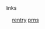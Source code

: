 　
<p align="center">
  
links

　
[rentry](https://rentry.co/charchar) [prns](https://pronouns.cc/@charlotteemily) 
</p>

　　　　　　　　 　　　　　　　　

　　　　　　　　 　　　　　　　　 　　　　　
